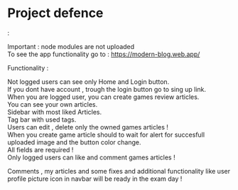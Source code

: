 <h1>Project defence</h1> :

Important : node modules are not uploaded <br>
To see the app functionality go to : https://modern-blog.web.app/<br>

Functionality :<br>

Not logged users can see only Home and Login button.<br>
If you dont have account , trough the login button go to sing up link.<br>
When you are logged user, you can create games review articles.<br>
You can see your own articles.<br>
Sidebar with most liked Articles.<br>
Tag bar with used tags.<br>
Users can edit , delete only the owned games articles ! <br>
When you create game article should to wait for alert for succesfull uploaded image and the button color change.<br>
All fields are required !<br>
Only logged users can like and comment games articles !<br>

Comments , my articles and some fixes and additional functionality like user profile picture icon in navbar will be ready in the exam day ! <br>

